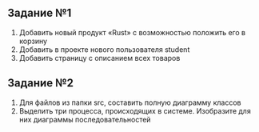 ## Задание №1
1. Добавить новый продукт «Rust» с возможностью положить его в корзину
2. Добавить в проекте нового пользователя student
3. Добавить страницу с описанием всех товаров

## Задание №2
1. Для файлов из папки src, составить полную диаграмму классов
2. Выделить три процесса, происходящих в системе. Изобразите для них диаграммы последовательностей
